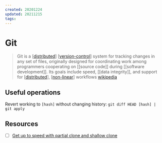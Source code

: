 ```yaml
---
created: 20201224
updated: 20211215
tags:
---
```


# Git

> Git is a [[distributed]] [[version-control]] system for tracking changes in any set of files, originally designed for coordinating work among programmers cooperating on [[source code]] during [[software development]]. Its goals include speed, [[data integrity]], and support for [[distributed]], [[non-linear]] workflows [wikipedia][1]

## Useful operations

Revert working to `[hash]` without changing history: `git diff HEAD [hash] | git apply`

## Resources

- [ ] [Get up to speed with partial clone and shallow clone](https://github.blog/2020-12-21-get-up-to-speed-with-partial-clone-and-shallow-clone/)

[1]: https://en.wikipedia.org/wiki/Git
[//begin]: # "Autogenerated link references for markdown compatibility"
[distributed]: distributed "Distributed"
[version-control]: version-control "Version Control"
[distributed]: distributed "Distributed"
[non-linear]: non-linear "Non Linear"
[//end]: # "Autogenerated link references"

